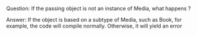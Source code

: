 Question: If the passing object is not an instance of Media, what happens ?

Answer: If the object is based on a subtype of Media, such as Book, for example, the code will compile normally. Otherwise, it will yield an error